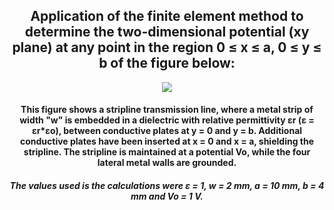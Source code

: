 <h2 align="center"> Application of the finite element method to determine the two-dimensional potential (xy plane) at any point in the region 0 ≤ x ≤ a, 0 ≤ y ≤ b of the figure below: </h2>

<p align="center"><img src="https://github.com/caiorochac/FEM-2D/assets/103794150/4618fd35-a131-497f-8300-e8ab29603aa7"/></p>

<h4 align="center"> This figure shows a stripline transmission line, where a metal strip of width "w" is embedded in a dielectric with relative permittivity εr (ε = εr*εo), between conductive plates at y = 0 and y = b. Additional conductive plates have been inserted at x = 0 and x = a, shielding the stripline. The stripline is maintained at a potential Vo, while the four lateral metal walls are grounded. <h4/>

<h5 align="center"> The values used is the calculations were ε = 1, w = 2 mm, a = 10 mm, b = 4 mm and Vo = 1 V. <h5/>  

